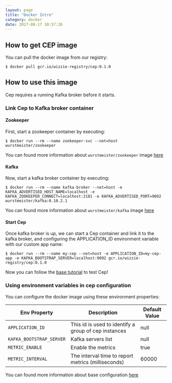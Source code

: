 ```yaml
---
layout: page
title: "Docker Intro"
category: docker
date: 2017-08-17 10:57:26
---
```


## How to get CEP image
You can pull the docker image from our registry:
```
$ docker pull gcr.io/wizzie-registry/cep:0.1.0
```

## How to use this image

Cep requires a running Kafka broker before it starts.
### Link Cep to Kafka broker container

#### Zookeeper

First, start a zookeeper container by executing:

```
$ docker run --rm --name zookeeper-svc --net=host wurstmeister/zookeeper
```

You can found more information about `wurstmeister/zookeeper` image [here](https://hub.docker.com/r/wurstmeister/zookeeper)

#### Kafka
Now, start a kafka broker container by executing:

```
$ docker run --rm --name kafka-broker --net=host -e KAFKA_ADVERTISED_HOST_NAME=localhost -e KAFKA_ZOOKEEPER_CONNECT=localhost:2181 -e KAFKA_ADVERTISED_PORT=9092 wurstmeister/kafka:0.10.2.1
```
You can found more information about `wurstmeister/kafka` image [here](https://hub.docker.com/r/wurstmeister/kafka)

#### Start Cep

Once kafka broker is up, we can start a Cep container and link it to the kafka broker, and configuring the APPLICATION_ID environment variable with our custom app name:

```
$ docker run --rm --name my-cep --net=host -e APPLICATION_ID=my-cep-app -e KAFKA_BOOTSTRAP_SERVER=localhost:9092 gcr.io/wizzie-registry/cep:0.1.0
```
Now you can follow the [base tutorial](http://www.wizzie.io/zz-cep/getting/base-tutorial.html) to test Cep!

### Using environment variables in cep configuration

You can configure the docker image using these environment properties:

| Env Property   |      Description      |  Default Value |
|----------|---------------|-------|
| `APPLICATION_ID` |  This id is used to identify a group of cep instances | null |
| `KAFKA_BOOTSTRAP_SERVER` |  Kafka servers list | null |
| `METRIC_ENABLE` | Enable the metrics |  true  |
| `METRIC_INTERVAL`|The interval time to report metrics (milliseconds) | 60000 |

You can found more information about base configuration [here](http://www.wizzie.io/zz-cep/conf/base-configuration.html)
